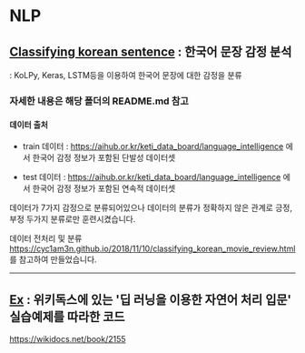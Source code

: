 # NLP

## [Classifying korean sentence](https://github.com/GwonHJ/NLP/tree/master/Classifying%20korean%20sentence) : 한국어 문장 감정 분석

: KoLPy, Keras, LSTM등을 이용하여 한국어 문장에 대한 감정을 분류

### 자세한 내용은 해당 폴더의 README.md 참고

#### 데이터 출처

  - train 데이터 : https://aihub.or.kr/keti_data_board/language_intelligence 에서 한국어 감정 정보가 포함된 단발성 데이터셋

  - test 데이터 : https://aihub.or.kr/keti_data_board/language_intelligence 에서 한국어 감정 정보가 포함된 연속적 데이터셋 
  
  
 데이터가 7가지 감정으로 분류되어있으나 데이터의 분류가 정확하지 않은 관계로 긍정, 부정 두가지 분류로만 훈련시켰습니다.
 
데이터 전처리 및 분류
https://cyc1am3n.github.io/2018/11/10/classifying_korean_movie_review.html
를 참고하여 만들었습니다.




-------------------------------------------------------------------------------------


## [Ex](https://github.com/GwonHJ/NLP/tree/master/Ex) : 위키독스에 있는 '딥 러닝을 이용한 자연어 처리 입문' 실습예제를 따라한 코드

https://wikidocs.net/book/2155
